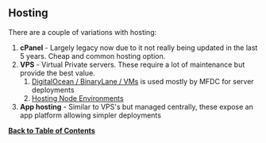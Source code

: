 Hosting
-------
There are a couple of variations with hosting:

1. **cPanel** - Largely legacy now due to it not really being updated in the last 5 years. Cheap and common hosting option.
2. **VPS** - Virtual Private servers. These require a lot of maintenance but provide the best value.
	1. [DigitalOcean / BinaryLane / VMs](vms.md) is used mostly by MFDC for server deployments
	2. [Hosting Node Environments](node.md)
3. **App hosting** - Similar to VPS's but managed centrally, these expose an app platform allowing simpler deployments



**[Back to Table of Contents](../README.md)**
